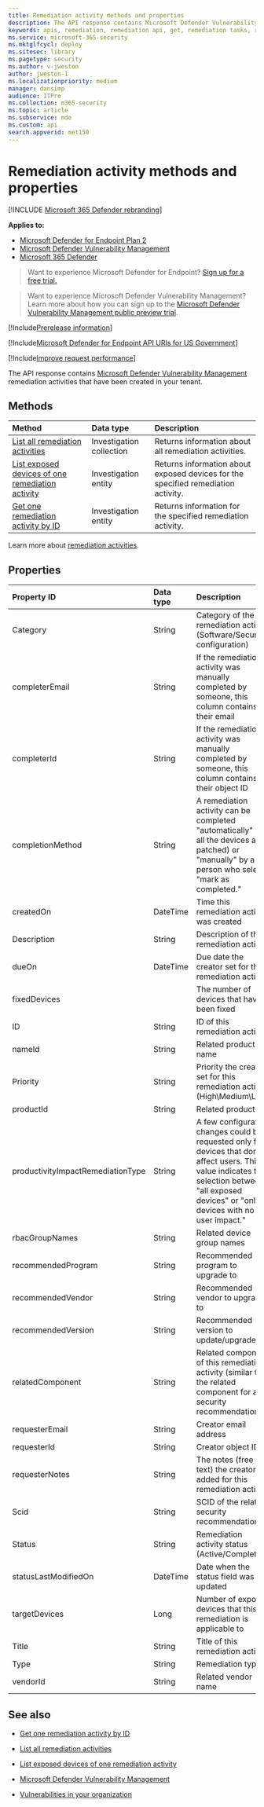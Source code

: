 ```yaml
---
title: Remediation activity methods and properties
description: The API response contains Microsoft Defender Vulnerability Management remediation activities created in your tenant. You can request all the remediation activities, only one remediation activity, or information about exposed devices for a selected remediation task.
keywords: apis, remediation, remediation api, get, remediation tasks, remediation methods, remediation properties,
ms.service: microsoft-365-security
ms.mktglfcycl: deploy
ms.sitesec: library
ms.pagetype: security
ms.author: v-jweston
author: jweston-1
ms.localizationpriority: medium
manager: dansimp
audience: ITPro
ms.collection: m365-security
ms.topic: article
ms.subservice: mde
ms.custom: api
search.appverid: met150
---
```


# Remediation activity methods and properties

[!INCLUDE [Microsoft 365 Defender rebranding](../../includes/microsoft-defender.md)]

**Applies to:**

- [Microsoft Defender for Endpoint Plan 2](https://go.microsoft.com/fwlink/p/?linkid=2154037)
- [Microsoft Defender Vulnerability Management](../defender-vulnerability-management/index.yml)
- [Microsoft 365 Defender](https://go.microsoft.com/fwlink/?linkid=2118804)

> Want to experience Microsoft Defender for Endpoint? [Sign up for a free trial.](https://signup.microsoft.com/create-account/signup?products=7f379fee-c4f9-4278-b0a1-e4c8c2fcdf7e&ru=https://aka.ms/MDEp2OpenTrial?ocid=docs-wdatp-exposedapis-abovefoldlink)

> Want to experience Microsoft Defender Vulnerability Management? Learn more about how you can sign up to the [Microsoft Defender Vulnerability Management public preview trial](../defender-vulnerability-management/get-defender-vulnerability-management.md).

[!Include[Prerelease information](../../includes/prerelease.md)]

[!Include[Microsoft Defender for Endpoint API URIs for US Government](../../includes/microsoft-defender-api-usgov.md)]

[!Include[Improve request performance](../../includes/improve-request-performance.md)]

The API response contains [Microsoft Defender Vulnerability Management](next-gen-threat-and-vuln-mgt.md) remediation activities that have been created in your tenant.

## Methods

Method|Data type|Description
:---|:---|:---
[List all remediation activities](get-remediation-all-activities.md)|Investigation collection|Returns information about all remediation activities.
[List exposed devices of one remediation activity](get-remediation-exposed-devices-activities.md)|Investigation entity|Returns information about exposed devices for the specified remediation activity.
[Get one remediation activity by ID](get-remediation-one-activity.md)|Investigation entity|Returns information for the specified remediation activity.

Learn more about [remediation activities](tvm-remediation.md).

## Properties

Property ID|Data type|Description
:---|:---|:---
Category|String|Category of the remediation activity (Software/Security configuration)
completerEmail|String|If the remediation activity was manually completed by someone, this column contains their email
completerId|String|If the remediation activity was manually completed by someone, this column contains their object ID
completionMethod|String|A remediation activity can be completed "automatically" (if all the devices are patched) or "manually" by a person who selects "mark as completed."
createdOn|DateTime|Time this remediation activity was created
Description|String|Description of this remediation activity
dueOn|DateTime|Due date the creator set for this remediation activity
fixedDevices||The number of devices that have been fixed
ID|String|ID of this remediation activity
nameId|String|Related product name
Priority|String|Priority the creator set for this remediation activity (High\Medium\Low)
productId|String|Related product ID
productivityImpactRemediationType|String|A few configuration changes could be requested only for devices that don't affect users. This value indicates the selection between "all exposed devices" or "only devices with no user impact."
rbacGroupNames|String|Related device group names
recommendedProgram|String|Recommended program to upgrade to
recommendedVendor|String|Recommended vendor to upgrade to
recommendedVersion|String|Recommended version to update/upgrade to
relatedComponent|String|Related component of this remediation activity (similar to the related component for a security recommendation)
requesterEmail|String|Creator email address
requesterId|String|Creator object ID
requesterNotes|String|The notes (free text) the creator added for this remediation activity
Scid|String|SCID of the related security recommendation
Status|String|Remediation activity status (Active/Completed)
statusLastModifiedOn|DateTime|Date when the status field was updated
targetDevices|Long|Number of exposed devices that this remediation is applicable to
Title|String|Title of this remediation activity
Type|String|Remediation type
vendorId|String|Related vendor name

## See also

- [Get one remediation activity by ID](get-remediation-one-activity.md)

- [List all remediation activities](get-remediation-all-activities.md)

- [List exposed devices of one remediation activity](get-remediation-exposed-devices-activities.md)

- [Microsoft Defender Vulnerability Management](next-gen-threat-and-vuln-mgt.md)

- [Vulnerabilities in your organization](tvm-weaknesses.md)
